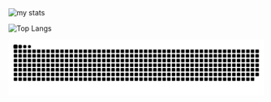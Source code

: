 

<img alt="my stats" src="(https://github-readme-stats.vercel.app/api?username=Cornsigliere&show_icons=true&theme=transparent">



![Top Langs](https://github-readme-stats.vercel.app/api/top-langs/?username=Cornsigliere&layout=compact&theme=transparent)


![snake gif](https://github.com/Cornsigliere/Cornsigliere/blob/output/github-contribution-grid-snake-dark.svg?palette=github-dark)
